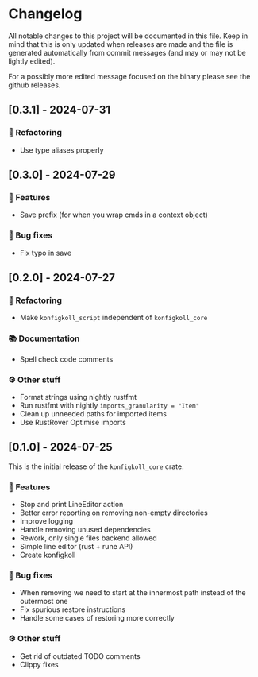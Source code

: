 # Changelog

All notable changes to this project will be documented in this file.
Keep in mind that this is only updated when releases are made and the file
is generated automatically from commit messages (and may or may not be lightly
edited).

For a possibly more edited message focused on the binary please see the github
releases.

## [0.3.1] - 2024-07-31

### 🚜 Refactoring

- Use type aliases properly

## [0.3.0] - 2024-07-29

### 🚀 Features

- Save prefix (for when you wrap cmds in a context object)

### 🐛 Bug fixes

- Fix typo in save

## [0.2.0] - 2024-07-27

### 🚜 Refactoring

- Make `konfigkoll_script` independent of `konfigkoll_core`

### 📚 Documentation

- Spell check code comments

### ⚙️ Other stuff

- Format strings using nightly rustfmt
- Run rustfmt with nightly `imports_granularity = "Item"`
- Clean up unneeded paths for imported items
- Use RustRover Optimise imports

## [0.1.0] - 2024-07-25

This is the initial release of the `konfigkoll_core` crate.

### 🚀 Features

- Stop and print LineEditor action
- Better error reporting on removing non-empty directories
- Improve logging
- Handle removing unused dependencies
- Rework, only single files backend allowed
- Simple line editor (rust + rune API)
- Create konfigkoll

### 🐛 Bug fixes

- When removing we need to start at the innermost path instead of the outermost one
- Fix spurious restore instructions
- Handle some cases of restoring more correctly

### ⚙️ Other stuff

- Get rid of outdated TODO comments
- Clippy fixes
